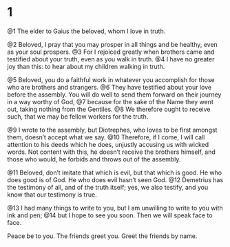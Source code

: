 # 1 
@1 The elder to Gaius the beloved, whom I love in truth. 

@2 Beloved, I pray that you may prosper in all things and be healthy, even as your soul prospers. @3 For I rejoiced greatly when brothers came and testified about your truth, even as you walk in truth. @4 I have no greater joy than this: to hear about my children walking in truth. 

@5 Beloved, you do a faithful work in whatever you accomplish for those who are brothers and strangers. @6 They have testified about your love before the assembly. You will do well to send them forward on their journey in a way worthy of God, @7 because for the sake of the Name they went out, taking nothing from the Gentiles. @8 We therefore ought to receive such, that we may be fellow workers for the truth. 

@9 I wrote to the assembly, but Diotrephes, who loves to be first amongst them, doesn’t accept what we say. @10 Therefore, if I come, I will call attention to his deeds which he does, unjustly accusing us with wicked words. Not content with this, he doesn’t receive the brothers himself, and those who would, he forbids and throws out of the assembly. 

@11 Beloved, don’t imitate that which is evil, but that which is good. He who does good is of God. He who does evil hasn’t seen God. @12 Demetrius has the testimony of all, and of the truth itself; yes, we also testify, and you know that our testimony is true. 

@13 I had many things to write to you, but I am unwilling to write to you with ink and pen; @14 but I hope to see you soon. Then we will speak face to face. 

Peace be to you. The friends greet you. Greet the friends by name. 
